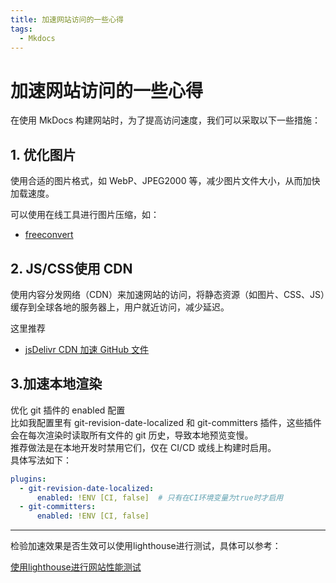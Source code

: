 ```yaml
---
title: 加速网站访问的一些心得
tags:
  - Mkdocs
---
```


# 加速网站访问的一些心得  



在使用 MkDocs 构建网站时，为了提高访问速度，我们可以采取以下一些措施：
## 1. 优化图片
使用合适的图片格式，如 WebP、JPEG2000 等，减少图片文件大小，从而加快加载速度。

可以使用在线工具进行图片压缩，如：

- [freeconvert](https://www.freeconvert.com/zh/webp-converter)

## 2. JS/CSS使用 CDN
使用内容分发网络（CDN）来加速网站的访问，将静态资源（如图片、CSS、JS）缓存到全球各地的服务器上，用户就近访问，减少延迟。

这里推荐  

- [jsDelivr CDN 加速 GitHub 文件](https://www.jsdelivr.com/github)  

## 3.加速本地渲染

优化 git 插件的 enabled 配置  
比如我配置里有 git-revision-date-localized 和 git-committers 插件，这些插件会在每次渲染时读取所有文件的 git 历史，导致本地预览变慢。  
推荐做法是在本地开发时禁用它们，仅在 CI/CD 或线上构建时启用。  
具体写法如下：  

```yaml hl_lines="3 5"
plugins:
  - git-revision-date-localized:
      enabled: !ENV [CI, false]  # 只有在CI环境变量为true时才启用
  - git-committers:
      enabled: !ENV [CI, false]

```  

---

检验加速效果是否生效可以使用lighthouse进行测试，具体可以参考：  

[使用lighthouse进行网站性能测试](../../develop/lighthouse.md)